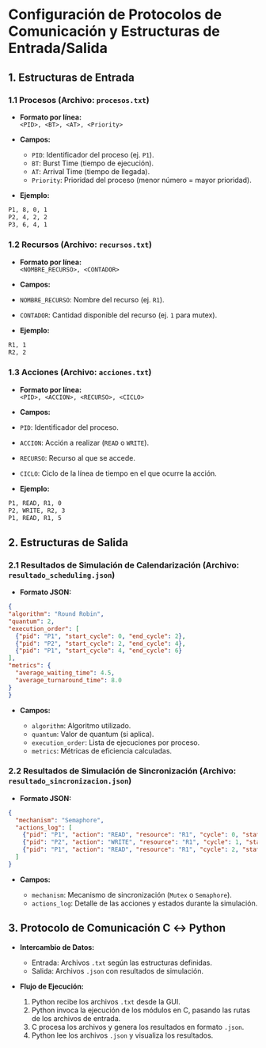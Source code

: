 # Configuración de Protocolos de Comunicación y Estructuras de Entrada/Salida

## 1. Estructuras de Entrada

### 1.1 Procesos (Archivo: `procesos.txt`)

- **Formato por línea:**  
  `<PID>, <BT>, <AT>, <Priority>`

- **Campos:**
  - `PID`: Identificador del proceso (ej. `P1`).
  - `BT`: Burst Time (tiempo de ejecución).
  - `AT`: Arrival Time (tiempo de llegada).
  - `Priority`: Prioridad del proceso (menor número = mayor prioridad).

- **Ejemplo:**

```bash
P1, 8, 0, 1
P2, 4, 2, 2
P3, 6, 4, 1
```

### 1.2 Recursos (Archivo: `recursos.txt`)

- **Formato por línea:**  
`<NOMBRE_RECURSO>, <CONTADOR>`

- **Campos:**
- `NOMBRE_RECURSO`: Nombre del recurso (ej. `R1`).
- `CONTADOR`: Cantidad disponible del recurso (ej. `1` para mutex).

- **Ejemplo:**

```bash
R1, 1
R2, 2
```

### 1.3 Acciones (Archivo: `acciones.txt`)

- **Formato por línea:**  
`<PID>, <ACCION>, <RECURSO>, <CICLO>`

- **Campos:**
- `PID`: Identificador del proceso.
- `ACCION`: Acción a realizar (`READ` o `WRITE`).
- `RECURSO`: Recurso al que se accede.
- `CICLO`: Ciclo de la línea de tiempo en el que ocurre la acción.

- **Ejemplo:**

```bash
P1, READ, R1, 0
P2, WRITE, R2, 3
P1, READ, R1, 5
```

## 2. Estructuras de Salida

### 2.1 Resultados de Simulación de Calendarización (Archivo: `resultado_scheduling.json`)

- **Formato JSON:**

```json
{
"algorithm": "Round Robin",
"quantum": 2,
"execution_order": [
  {"pid": "P1", "start_cycle": 0, "end_cycle": 2},
  {"pid": "P2", "start_cycle": 2, "end_cycle": 4},
  {"pid": "P1", "start_cycle": 4, "end_cycle": 6}
],
"metrics": {
  "average_waiting_time": 4.5,
  "average_turnaround_time": 8.0
}
}
```

- **Campos:**

  - `algorithm`: Algoritmo utilizado.
  - `quantum`: Valor de quantum (si aplica).
  - `execution_order`: Lista de ejecuciones por proceso.
  - `metrics`: Métricas de eficiencia calculadas.

### 2.2 Resultados de Simulación de Sincronización (Archivo: `resultado_sincronizacion.json`)

- **Formato JSON:**

```json
{
  "mechanism": "Semaphore",
  "actions_log": [
    {"pid": "P1", "action": "READ", "resource": "R1", "cycle": 0, "state": "ACCESSED"},
    {"pid": "P2", "action": "WRITE", "resource": "R1", "cycle": 1, "state": "WAITING"},
    {"pid": "P1", "action": "READ", "resource": "R1", "cycle": 2, "state": "ACCESSED"}
  ]
}
```

- **Campos:**

  - `mechanism`: Mecanismo de sincronización (`Mutex` o `Semaphore`).
  - `actions_log`: Detalle de las acciones y estados durante la simulación.

## 3. Protocolo de Comunicación C ↔ Python

- **Intercambio de Datos:**

  - Entrada: Archivos `.txt` según las estructuras definidas.
  - Salida: Archivos `.json` con resultados de simulación.

- **Flujo de Ejecución:**

  1. Python recibe los archivos `.txt` desde la GUI.
  2. Python invoca la ejecución de los módulos en C, pasando las rutas de los archivos de entrada.
  3. C procesa los archivos y genera los resultados en formato `.json`.
  4. Python lee los archivos `.json` y visualiza los resultados.
